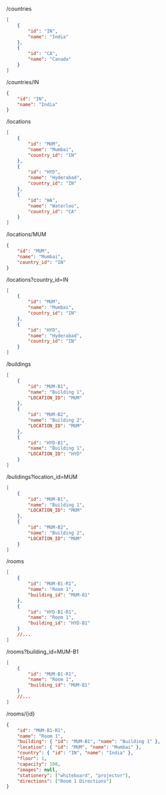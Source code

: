 /countries

```json
[
	{
		"id": "IN",
		"name": "India"
	},
	{
		"id": "CA",
		"name": "Canada"
	}
]
```

/countries/IN

```json
{
	"id": "IN",
	"name": "India"
}
```

/locations

```json
[
	{
		"id": "MUM",
		"name": "Mumbai",
		"country_id": "IN"
	},
	{
		"id": "HYD",
		"name": "Hyderabad",
		"country_id": "IN"
	},
	{
		"id": "WA",
		"name": "Waterloo",
		"country_id": "CA"
	}
]
```

/locations/MUM

```json
{
	"id": "MUM",
	"name": "Mumbai",
	"country_id": "IN"
}
```

/locations?country_id=IN

```json
[
	{
		"id": "MUM",
		"name": "Mumbai",
		"country_id": "IN"
	},
	{
		"id": "HYD",
		"name": "Hyderabad",
		"country_id": "IN"
	}
]
```

/buildings

```json
[
	{
		"id": "MUM-B1",
		"name": "Building 1",
		"LOCATION_ID": "MUM"
	},
	{
		"id": "MUM-B2",
		"name": "Building 2",
		"LOCATION_ID": "MUM"
	},
	{
		"id": "HYD-B1",
		"name": "Building 1",
		"LOCATION_ID": "HYD"
	}
]
```

/bulidings?location_id=MUM

```json
[
	{
		"id": "MUM-B1",
		"name": "Building 1",
		"LOCATION_ID": "MUM"
	},
	{
		"id": "MUM-B2",
		"name": "Building 2",
		"LOCATION_ID": "MUM"
	}
]
```

/rooms

```json
[
	{
		"id": "MUM-B1-R1",
		"name": "Room 1",
		"building_id": "MUM-B1"
	},
	{
		"id": "HYD-B1-R1",
		"name": "Room 1",
		"building_id": "HYD-B1"
	}
	//...
]
```

/rooms?building_id=MUM-B1

```json
[
	{
		"id": "MUM-B1-R1",
		"name": "Room 1",
		"building_id": "MUM-B1"
	}
	//...
]
```

/rooms/{id}

```json
{
	"id": "MUM-B1-R1",
	"name": "Room 1",
	"building": { "id": "MUM-B1", "name": "Building 1" },
	"location": { "id": "MUM", "name": "Mumbai" },
	"country": { "id": "IN", "name": "India" },
	"floor": 1,
	"capacity": 100,
	"images": null,
	"stationery": ["whiteboard", "projector"],
	"directions": ["Room 1 Directions"]
}
```
